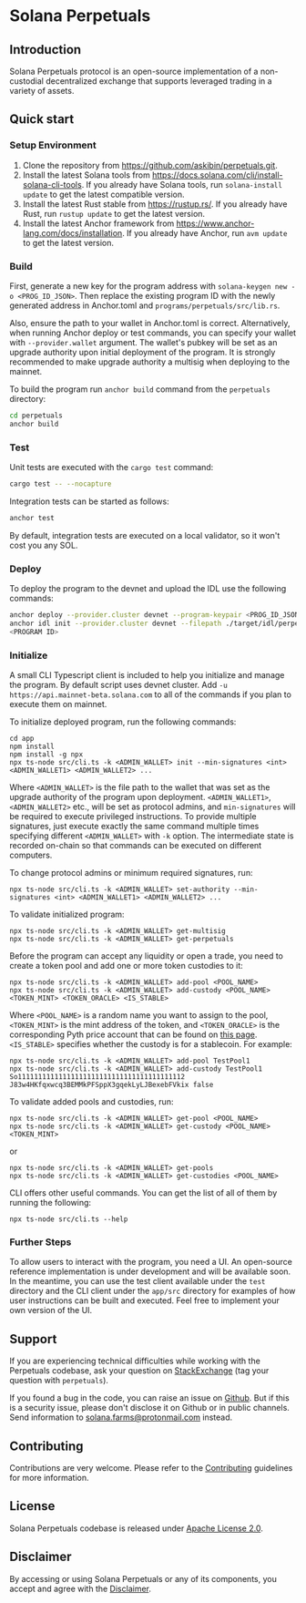 # Solana Perpetuals

## Introduction

Solana Perpetuals protocol is an open-source implementation of a non-custodial decentralized exchange that supports leveraged trading in a variety of assets.

## Quick start

### Setup Environment

1. Clone the repository from https://github.com/askibin/perpetuals.git.
2. Install the latest Solana tools from https://docs.solana.com/cli/install-solana-cli-tools. If you already have Solana tools, run `solana-install update` to get the latest compatible version.
3. Install the latest Rust stable from https://rustup.rs/. If you already have Rust, run `rustup update` to get the latest version.
4. Install the latest Anchor framework from https://www.anchor-lang.com/docs/installation. If you already have Anchor, run `avm update` to get the latest version.

### Build

First, generate a new key for the program address with `solana-keygen new -o <PROG_ID_JSON>`. Then replace the existing program ID with the newly generated address in Anchor.toml and `programs/perpetuals/src/lib.rs`.

Also, ensure the path to your wallet in Anchor.toml is correct. Alternatively, when running Anchor deploy or test commands, you can specify your wallet with `--provider.wallet` argument. The wallet's pubkey will be set as an upgrade authority upon initial deployment of the program. It is strongly recommended to make upgrade authority a multisig when deploying to the mainnet.

To build the program run `anchor build` command from the `perpetuals` directory:

```sh
cd perpetuals
anchor build
```

### Test

Unit tests are executed with the `cargo test` command:

```sh
cargo test -- --nocapture
```

Integration tests can be started as follows:

```sh
anchor test
```

By default, integration tests are executed on a local validator, so it won't cost you any SOL.

### Deploy

To deploy the program to the devnet and upload the IDL use the following commands:

```sh
anchor deploy --provider.cluster devnet --program-keypair <PROG_ID_JSON>
anchor idl init --provider.cluster devnet --filepath ./target/idl/perpetuals.json
<PROGRAM ID>
```

### Initialize

A small CLI Typescript client is included to help you initialize and manage the program. By default script uses devnet cluster. Add `-u https://api.mainnet-beta.solana.com` to all of the commands if you plan to execute them on mainnet.

To initialize deployed program, run the following commands:

```
cd app
npm install
npm install -g npx
npx ts-node src/cli.ts -k <ADMIN_WALLET> init --min-signatures <int> <ADMIN_WALLET1> <ADMIN_WALLET2> ...
```

Where `<ADMIN_WALLET>` is the file path to the wallet that was set as the upgrade authority of the program upon deployment. `<ADMIN_WALLET1>`, `<ADMIN_WALLET2>` etc., will be set as protocol admins, and `min-signatures` will be required to execute privileged instructions. To provide multiple signatures, just execute exactly the same command multiple times specifying different `<ADMIN_WALLET>` with `-k` option. The intermediate state is recorded on-chain so that commands can be executed on different computers.

To change protocol admins or minimum required signatures, run:

```
npx ts-node src/cli.ts -k <ADMIN_WALLET> set-authority --min-signatures <int> <ADMIN_WALLET1> <ADMIN_WALLET2> ...
```

To validate initialized program:

```
npx ts-node src/cli.ts -k <ADMIN_WALLET> get-multisig
npx ts-node src/cli.ts -k <ADMIN_WALLET> get-perpetuals
```

Before the program can accept any liquidity or open a trade, you need to create a token pool and add one or more token custodies to it:

```
npx ts-node src/cli.ts -k <ADMIN_WALLET> add-pool <POOL_NAME>
npx ts-node src/cli.ts -k <ADMIN_WALLET> add-custody <POOL_NAME> <TOKEN_MINT> <TOKEN_ORACLE> <IS_STABLE>
```

Where `<POOL_NAME>` is a random name you want to assign to the pool, `<TOKEN_MINT>` is the mint address of the token, and `<TOKEN_ORACLE>` is the corresponding Pyth price account that can be found on [this page](https://pyth.network/price-feeds?cluster=devnet). `<IS_STABLE>` specifies whether the custody is for a stablecoin. For example:

```
npx ts-node src/cli.ts -k <ADMIN_WALLET> add-pool TestPool1
npx ts-node src/cli.ts -k <ADMIN_WALLET> add-custody TestPool1 So11111111111111111111111111111111111111112 J83w4HKfqxwcq3BEMMkPFSppX3gqekLyLJBexebFVkix false
```

To validate added pools and custodies, run:

```
npx ts-node src/cli.ts -k <ADMIN_WALLET> get-pool <POOL_NAME>
npx ts-node src/cli.ts -k <ADMIN_WALLET> get-custody <POOL_NAME> <TOKEN_MINT>
```

or

```
npx ts-node src/cli.ts -k <ADMIN_WALLET> get-pools
npx ts-node src/cli.ts -k <ADMIN_WALLET> get-custodies <POOL_NAME>
```

CLI offers other useful commands. You can get the list of all of them by running the following:

```
npx ts-node src/cli.ts --help
```

### Further Steps

To allow users to interact with the program, you need a UI. An open-source reference implementation is under development and will be available soon. In the meantime, you can use the test client available under the `test` directory and the CLI client under the `app/src` directory for examples of how user instructions can be built and executed. Feel free to implement your own version of the UI.

## Support

If you are experiencing technical difficulties while working with the Perpetuals codebase, ask your question on [StackExchange](https://solana.stackexchange.com) (tag your question with `perpetuals`).

If you found a bug in the code, you can raise an issue on [Github](https://github.com/askibin/perpetuals). But if this is a security issue, please don't disclose it on Github or in public channels. Send information to solana.farms@protonmail.com instead.

## Contributing

Contributions are very welcome. Please refer to the [Contributing](https://github.com/solana-labs/solana/blob/master/CONTRIBUTING.md) guidelines for more information.

## License

Solana Perpetuals codebase is released under [Apache License 2.0](LICENSE).

## Disclaimer

By accessing or using Solana Perpetuals or any of its components, you accept and agree with the [Disclaimer](DISCLAIMER.md).



